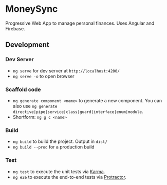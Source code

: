 # MoneySync

Progressive Web App to manage personal finances. Uses Angular and Firebase.

## Development

### Dev Server
- `ng serve` for dev server at `http://localhost:4200/`
- `ng serve -o` to open browser


### Scaffold code
- `ng generate component <name>` to generate a new component. You can also use `ng generate directive|pipe|service|class|guard|interface|enum|module`.
- Shortform: `ng g c <name>`

### Build
- `ng build` to build the project. Output in `dist/` 
- `ng build --prod` for a production build


### Test
- `ng test` to execute the unit tests via [Karma](https://karma-runner.github.io).
- `ng e2e` to execute the end-to-end tests via [Protractor](http://www.protractortest.org/).
